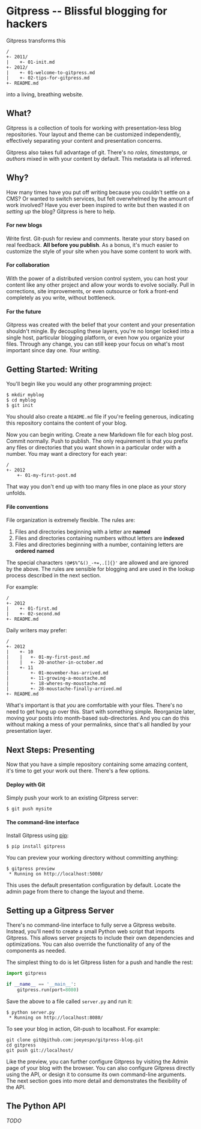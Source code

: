 Gitpress -- Blissful blogging for hackers
=========================================

Gitpress transforms this

    /
    +- 2011/
    |    +- 01-init.md
    +- 2012/
    |    +- 01-welcome-to-gitpress.md
    |    +- 02-tips-for-gitpress.md
    +- README.md

into a living, breathing website.


What?
-----

Gitpress is a collection of tools for working with presentation-less blog
repositories. Your layout and theme can be customized independently,
effectively separating your content and presentation concerns.

Gitpress also takes full advantage of git. There's no *roles*, *timestamps*, or
*authors* mixed in with your content by default. This metadata is all inferred.


Why?
----

How many times have you put off writing because you couldn't settle on a CMS?
Or wanted to switch services, but felt overwhelmed by the amount of work
involved? Have you ever been inspired to write but then wasted it on *setting
up* the blog? Gitpress is here to help.

#### For new blogs

Write first. Git-push for review and comments. Iterate your story based on real
feedback. **All before you publish**. As a bonus, it's much easier to customize
the style of your site when you have some content to work with.

#### For collaboration

With the power of a distributed version control system, you can host your
content like any other project and allow your words to evolve socially. Pull
in corrections, site improvements, or even outsource or fork a front-end
completely as you write, without bottleneck.

#### For the future

Gitpress was created with the belief that your content and your presentation
shouldn't mingle. By decoupling these layers, you're no longer locked into a
single host, particular blogging platform, or even how you organize your files.
Through any change, you can still keep your focus on what's most important
since day one. *Your writing*.


Getting Started: Writing
------------------------

You'll begin like you would any other programming project:

    $ mkdir myblog
    $ cd myblog
    $ git init

You should also create a `README.md` file if you're feeling generous,
indicating this repository contains the content of your blog.

Now you can begin writing. Create a new Markdown file for each blog post.
Commit normally. Push to publish. The only requirement is that you prefix
any files or directories that you want shown in a particular order with a
number. You may want a directory for each year:

    /
    +- 2012
        +- 01-my-first-post.md

That way you don't end up with too many files in one place as
your story unfolds.

#### File conventions

File organization is extremely flexible. The rules are:

1. Files and directories beginning with a letter are **named**
3. Files and directories containing numbers without letters are **indexed**
2. Files and directories beginning with a number,
   containing letters are **ordered named**

The special characters `!@#$%^&()_-+=,.[]{}'` are allowed and are ignored by the above.
The rules are sensible for blogging and are used in the lookup process
described in the next section.

For example:

    /
    +- 2012
    |    +- 01-first.md
    |    +- 02-second.md
    +- README.md

Daily writers may prefer:

    /
    +- 2012
    |    +- 10
    |    |   +- 01-my-first-post.md
    |    |   +- 20-another-in-october.md
    |    +- 11
    |        +- 01-movember-has-arrived.md
    |        +- 11-growing-a-moustache.md
    |        +- 18-wheres-my-moustache.md
    |        +- 28-moustache-finally-arrived.md
    +- README.md

What's important is that *you* are comfortable with your files. There's no need
to get hung up over this. Start with something simple. Reorganize later, moving
your posts into month-based sub-directories. And you can do this without making
a mess of your permalinks, since that's all handled by your presentation layer.


Next Steps: Presenting
----------------------

Now that you have a simple repository containing some amazing content, it's
time to get your work out there. There's a few options.

#### Deploy with Git

Simply push your work to an existing Gitpress server:

    $ git push mysite

#### The command-line interface

Install Gitpress using [pip][]:

    $ pip install gitpress

You can preview your working directory without committing anything:

    $ gitpress preview
     * Running on http://localhost:5000/

This uses the default presentation configuration by default. Locate the admin
page from there to change the layout and theme.


Setting up a Gitpress Server
----------------------------

There's no command-line interface to fully serve a Gitpress website. Instead,
you'll need to create a small Python web script that imports Gitpress. This
allows server projects to include their own dependencies and optimizations.
You can also override the functionality of any of the components as needed.

The simplest thing to do is let Gitpress listen for a push and handle the rest:

```python
import gitpress

if __name__ == '__main__':
    gitpress.run(port=8080)
```

Save the above to a file called `server.py` and run it:

    $ python server.py
     * Running on http://localhost:8080/

To see your blog in action, Git-push to localhost. For example:

    git clone git@github.com:joeyespo/gitpress-blog.git
    cd gitpress
    git push git://localhost/

Like the preview, you can further configure Gitpress by visiting the Admin page
of your blog with the browser. You can also configure Gitpress directly using
the API, or design it to consume its own command-line arguments. The next
section goes into more detail and demonstrates the flexibility of the API.


The Python API
--------------

*TODO*

[pip]: http://pypi.python.org/pypi/pip
